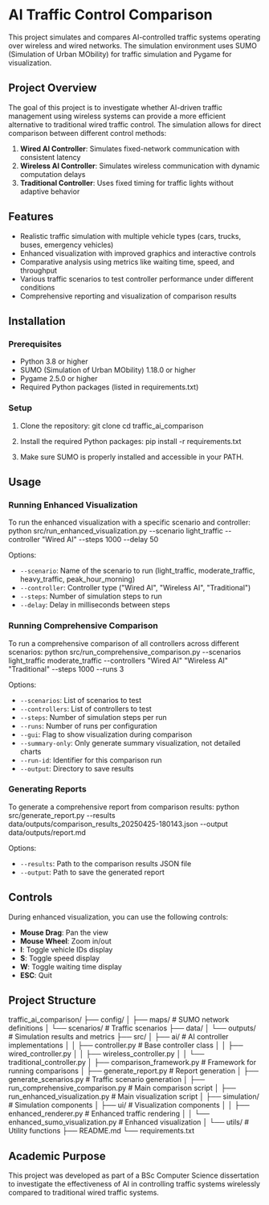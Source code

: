 # AI Traffic Control Comparison

This project simulates and compares AI-controlled traffic systems operating over wireless and wired networks. The simulation environment uses SUMO (Simulation of Urban MObility) for traffic simulation and Pygame for visualization.

## Project Overview

The goal of this project is to investigate whether AI-driven traffic management using wireless systems can provide a more efficient alternative to traditional wired traffic control. The simulation allows for direct comparison between different control methods:

1. **Wired AI Controller**: Simulates fixed-network communication with consistent latency
2. **Wireless AI Controller**: Simulates wireless communication with dynamic computation delays
3. **Traditional Controller**: Uses fixed timing for traffic lights without adaptive behavior

## Features

- Realistic traffic simulation with multiple vehicle types (cars, trucks, buses, emergency vehicles)
- Enhanced visualization with improved graphics and interactive controls
- Comparative analysis using metrics like waiting time, speed, and throughput
- Various traffic scenarios to test controller performance under different conditions
- Comprehensive reporting and visualization of comparison results

## Installation

### Prerequisites

- Python 3.8 or higher
- SUMO (Simulation of Urban MObility) 1.18.0 or higher
- Pygame 2.5.0 or higher
- Required Python packages (listed in requirements.txt)

### Setup

1. Clone the repository:
git clone <repository-url>
cd traffic_ai_comparison

2. Install the required Python packages:
pip install -r requirements.txt

3. Make sure SUMO is properly installed and accessible in your PATH.

## Usage

### Running Enhanced Visualization

To run the enhanced visualization with a specific scenario and controller:
python src/run_enhanced_visualization.py --scenario light_traffic --controller "Wired AI" --steps 1000 --delay 50

Options:
- `--scenario`: Name of the scenario to run (light_traffic, moderate_traffic, heavy_traffic, peak_hour_morning)
- `--controller`: Controller type ("Wired AI", "Wireless AI", "Traditional")
- `--steps`: Number of simulation steps to run
- `--delay`: Delay in milliseconds between steps

### Running Comprehensive Comparison

To run a comprehensive comparison of all controllers across different scenarios:
python src/run_comprehensive_comparison.py --scenarios light_traffic moderate_traffic --controllers "Wired AI" "Wireless AI" "Traditional" --steps 1000 --runs 3

Options:
- `--scenarios`: List of scenarios to test
- `--controllers`: List of controllers to test
- `--steps`: Number of simulation steps per run
- `--runs`: Number of runs per configuration
- `--gui`: Flag to show visualization during comparison
- `--summary-only`: Only generate summary visualization, not detailed charts
- `--run-id`: Identifier for this comparison run
- `--output`: Directory to save results

### Generating Reports

To generate a comprehensive report from comparison results:
python src/generate_report.py --results data/outputs/comparison_results_20250425-180143.json --output data/outputs/report.md

Options:
- `--results`: Path to the comparison results JSON file
- `--output`: Path to save the generated report

## Controls

During enhanced visualization, you can use the following controls:
- **Mouse Drag**: Pan the view
- **Mouse Wheel**: Zoom in/out
- **I**: Toggle vehicle IDs display
- **S**: Toggle speed display
- **W**: Toggle waiting time display
- **ESC**: Quit

## Project Structure
traffic_ai_comparison/
├── config/
│   ├── maps/               # SUMO network definitions
│   └── scenarios/          # Traffic scenarios
├── data/
│   └── outputs/            # Simulation results and metrics
├── src/
│   ├── ai/                 # AI controller implementations
│   │   ├── controller.py   # Base controller class
│   │   ├── wired_controller.py
│   │   ├── wireless_controller.py
│   │   └── traditional_controller.py
│   ├── comparison_framework.py  # Framework for running comparisons
│   ├── generate_report.py  # Report generation
│   ├── generate_scenarios.py  # Traffic scenario generation
│   ├── run_comprehensive_comparison.py  # Main comparison script
│   ├── run_enhanced_visualization.py  # Main visualization script
│   ├── simulation/         # Simulation components
│   ├── ui/                 # Visualization components
│   │   ├── enhanced_renderer.py  # Enhanced traffic rendering
│   │   └── enhanced_sumo_visualization.py  # Enhanced visualization
│   └── utils/              # Utility functions
├── README.md
└── requirements.txt


## Academic Purpose

This project was developed as part of a BSc Computer Science dissertation to investigate the effectiveness of AI in controlling traffic systems wirelessly compared to traditional wired traffic systems.